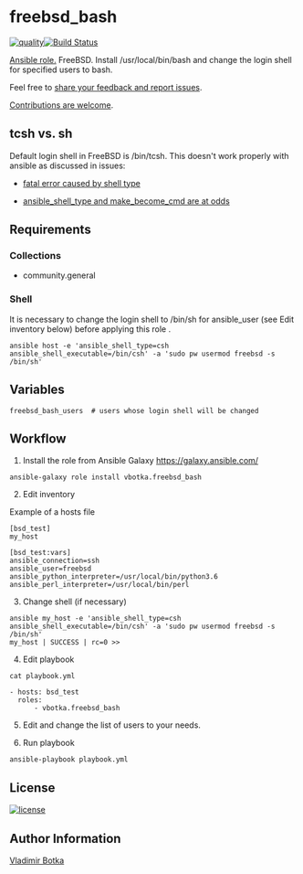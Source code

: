 # freebsd_bash

[![quality](https://img.shields.io/ansible/quality/27910)](https://galaxy.ansible.com/vbotka/freebsd_bash)[![Build Status](https://travis-ci.org/vbotka/ansible-freebsd-bash.svg?branch=master)](https://travis-ci.org/vbotka/ansible-freebsd-bash)

[Ansible role.](https://galaxy.ansible.com/vbotka/freebsd_bash/) FreeBSD. Install /usr/local/bin/bash and change the login shell for specified users to bash.

Feel free to [share your feedback and report issues](https://github.com/vbotka/ansible-freebsd-bash/issues).

[Contributions are welcome](https://github.com/firstcontributions/first-contributions).


## tcsh vs. sh

Default login shell in FreeBSD is /bin/tcsh. This doesn't work properly with ansible as discussed in issues:

- [fatal error caused by shell type](https://github.com/ansible/ansible/issues/13459)

- [ansible_shell_type and make_become_cmd are at odds](https://github.com/ansible/ansible/issues/13179)


## Requirements

### Collections

* community.general

### Shell

It is necessary to change the login shell to /bin/sh for ansible_user (see Edit inventory below) before applying this role .

```
ansible host -e 'ansible_shell_type=csh ansible_shell_executable=/bin/csh' -a 'sudo pw usermod freebsd -s /bin/sh'

```


## Variables

```
freebsd_bash_users	# users whose login shell will be changed
```


## Workflow

1) Install the role from Ansible Galaxy https://galaxy.ansible.com/

```
ansible-galaxy role install vbotka.freebsd_bash
```

2) Edit inventory

Example of a hosts file

```
[bsd_test]
my_host

[bsd_test:vars]
ansible_connection=ssh
ansible_user=freebsd
ansible_python_interpreter=/usr/local/bin/python3.6
ansible_perl_interpreter=/usr/local/bin/perl
```

3) Change shell (if necessary)

```
ansible my_host -e 'ansible_shell_type=csh ansible_shell_executable=/bin/csh' -a 'sudo pw usermod freebsd -s /bin/sh'
my_host | SUCCESS | rc=0 >>
```

4) Edit playbook

```
cat playbook.yml

- hosts: bsd_test
  roles:
      - vbotka.freebsd_bash
```

5) Edit and change the list of users to your needs.

6) Run playbook

```
ansible-playbook playbook.yml
```


## License

[![license](https://img.shields.io/badge/license-BSD-red.svg)](https://www.freebsd.org/doc/en/articles/bsdl-gpl/article.html)


## Author Information

[Vladimir Botka](https://botka.link)
